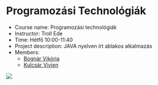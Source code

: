 # Programozási Technológiák

*	Course name: Programozási technológiák
*	Instructor: Troll Ede
*	Time: Hétfő 10:00-11:40
*	Project description: JAVA nyelven írt ablakos alkalmazás
*	Members:
	* <a href="https://github.com/apalosaa4">Bognár Vikória</a>
	* <a href="https://github.com/KulcsarVivi">Kulcsár Vivien</a>



<a href="https://github.com/apalosaa4/ProgTech/graphs/contributors">
  <img src="https://contrib.rocks/image?repo=apalosaa4/ProgTech" />
</a>

